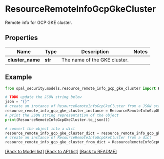 # ResourceRemoteInfoGcpGkeCluster

Remote info for GCP GKE cluster.

## Properties

Name | Type | Description | Notes
------------ | ------------- | ------------- | -------------
**cluster_name** | **str** | The name of the GKE cluster. | 

## Example

```python
from opal_security.models.resource_remote_info_gcp_gke_cluster import ResourceRemoteInfoGcpGkeCluster

# TODO update the JSON string below
json = "{}"
# create an instance of ResourceRemoteInfoGcpGkeCluster from a JSON string
resource_remote_info_gcp_gke_cluster_instance = ResourceRemoteInfoGcpGkeCluster.from_json(json)
# print the JSON string representation of the object
print(ResourceRemoteInfoGcpGkeCluster.to_json())

# convert the object into a dict
resource_remote_info_gcp_gke_cluster_dict = resource_remote_info_gcp_gke_cluster_instance.to_dict()
# create an instance of ResourceRemoteInfoGcpGkeCluster from a dict
resource_remote_info_gcp_gke_cluster_from_dict = ResourceRemoteInfoGcpGkeCluster.from_dict(resource_remote_info_gcp_gke_cluster_dict)
```
[[Back to Model list]](../README.md#documentation-for-models) [[Back to API list]](../README.md#documentation-for-api-endpoints) [[Back to README]](../README.md)


